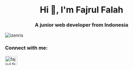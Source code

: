 <h1 align="center">Hi 👋, I'm Fajrul Falah</h1>
<h3 align="center">A junior web developer from Indonesia</h3>

<p align="left"> <img src="https://komarev.com/ghpvc/?username=izenrix&label=Profile%20views&color=0e75b6&style=flat" alt="izenrix" /> </p>

<h3 align="left">Connect with me:</h3>
<p align="left">
<a href="https://instagram.com/fajrul.fs" target="blank"><img align="center" src="https://raw.githubusercontent.com/rahuldkjain/github-profile-readme-generator/master/src/images/icons/Social/instagram.svg" alt="fajrul.fs" height="30" width="40" /></a>
</p>
